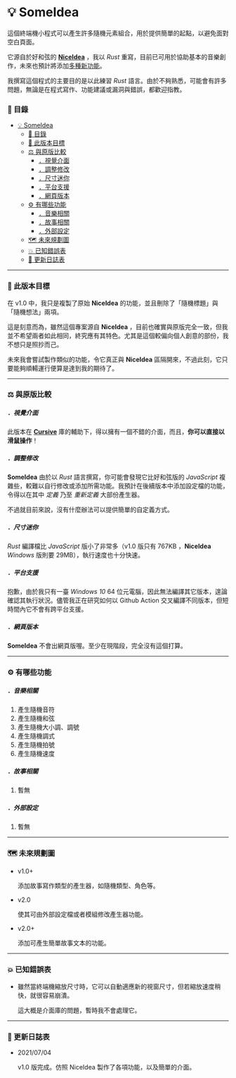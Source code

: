 # 💡 SomeIdea

這個終端機小程式可以產生許多隨機元素組合，用於提供簡單的起點，以避免面對空白頁面。

它源自於好和弦的 [**NiceIdea**](https://github.com/wiwikuan/NiceIdea) ，我以 *Rust* 重寫，目前已可用於協助基本的音樂創作，未來也預計將添加[多種新功能](#未來規劃圖)。

我撰寫這個程式的主要目的是以此練習 *Rust* 語言。由於不夠熟悉，可能會有許多問題，無論是在程式寫作、功能建議或漏洞與錯誤，都歡迎指教。

### 📜 目錄

- [💡 SomeIdea](#-someidea)
    - [📜 目錄](#-目錄)
    - [🏹 此版本目標](#-此版本目標)
    - [⚖ 與原版比較](#-與原版比較)
        - [．視覺介面](#視覺介面)
        - [．調整修改](#調整修改)
        - [．尺寸迷你](#尺寸迷你)
        - [．平台支援](#平台支援)
        - [．網頁版本](#網頁版本)
    - [⚙ 有哪些功能](#-有哪些功能)
        - [．音樂相關](#音樂相關)
        - [．故事相關](#故事相關)
        - [．外部設定](#外部設定)
    - [🗺 未來規劃圖](#-未來規劃圖)
    - [💥 已知錯誤表](#-已知錯誤表)
    - [📃 更新日誌表](#-更新日誌表)

----------------------

### 🏹 此版本目標

在 v1.0 中，我只是複製了原始 **NiceIdea** 的功能，並且刪除了「隨機標題」與「隨機想法」兩項。

這是刻意而為，雖然這個專案源自 **NiceIdea** ，目前也確實與原版完全一致，但我並不希望兩者如此相同，終究應有其特色。尤其是這個較偏向個人創意的部份，我不想只是照抄而己。

未來我會嘗試製作類似的功能，令它真正與 **NiceIdea** 區隔開來，不過此刻，它只要能夠順輰運行便算是達到我的期待了。

----------------------

### ⚖ 與原版比較

##### ．視覺介面

此版本在 [**Cursive**](https://github.com/gyscos/Cursive) 庫的輔助下，得以擁有一個不錯的介面，而且，**你可以直接以滑鼠操作**！

##### ．調整修改

**SomeIdea** 由於以 *Rust* 語言撰寫，你可能會發現它比好和弦版的 *JavaScript* 複雜些，較難以自行修改或添加所需功能。我預計在後續版本中添加設定檔的功能，令得以在其中 *定義* 乃至 *重新定義* 大部份產生器。

不過就目前來說，沒有什麼辦法可以提供簡單的自定義方式。

##### ．尺寸迷你

*Rust* 編譯檔比 *JavaScript* 版小了非常多（v1.0 版只有 767KB ，**NiceIdea** *Windows* 版則要 29MB），執行速度也十分快速。

##### ．平台支援

抱歉，由於我只有一臺 *Windows 10* 64 位元電腦，因此無法編譯其它版本，遑論確認其執行狀況。儘管我正在研究如何以 Github Action 交叉編譯不同版本，但短時間內它不會有跨平台支援。

##### ．網頁版本

**SomeIdea** 不會出網頁版喔。至少在現階段，完全沒有這個打算。

----------------------

### ⚙ 有哪些功能

##### ．音樂相關

1. 產生隨機音符
2. 產生隨機和弦
3. 產生隨機大小調、調號
4. 產生隨機調式
5. 產生隨機拍號
6. 產生隨機速度

##### ．故事相關

1. 暫無

##### ．外部設定

1. 暫無

----------------------

### 🗺 未來規劃圖

- v1.0+
  
  添加故事寫作類型的產生器，如隨機類型、角色等。
- v2.0

  使其可由外部設定檔或者模組修改產生器功能。
- v2.0+
  
  添加可產生簡單故事文本的功能。

----------------------

### 💥 已知錯誤表

- 雖然當終端機縮放尺寸時，它可以自動適應新的視窗尺寸，但若縮放速度稍快，就很容易崩潰。

  這大概是介面庫的問題，暫時我不會處理它。

----------------------

### 📃 更新日誌表

- 2021/07/04
  
  v1.0 版完成。仿照 NiceIdea 製作了各項功能，以及簡單的介面。
